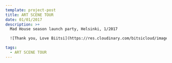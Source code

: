 ```yaml
---
template: project-post
title: ART SCENE TOUR
date: 01/01/2017
description: >+
  Mad House season launch party, Helsinki, 1/2017

  ![Thank you, Love Biitsi](https://res.cloudinary.com/bitsicloud/image/upload/v1596108034/bcloud/03.jpg)

tags:
  - ART SCENE TOUR
---
```

